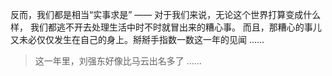 反而，我们都是相当“实事求是” —— 对于我们来说，无论这个世界打算变成什么样，
我们都逃不开去处理生活中时不时就冒出来的糟心事。
而且，那糟心的事儿又未必仅仅发生在自己的身上。掰掰手指数一数这一年的见闻 …… 
> 这一年里，刘强东好像比马云出名多了 ……  